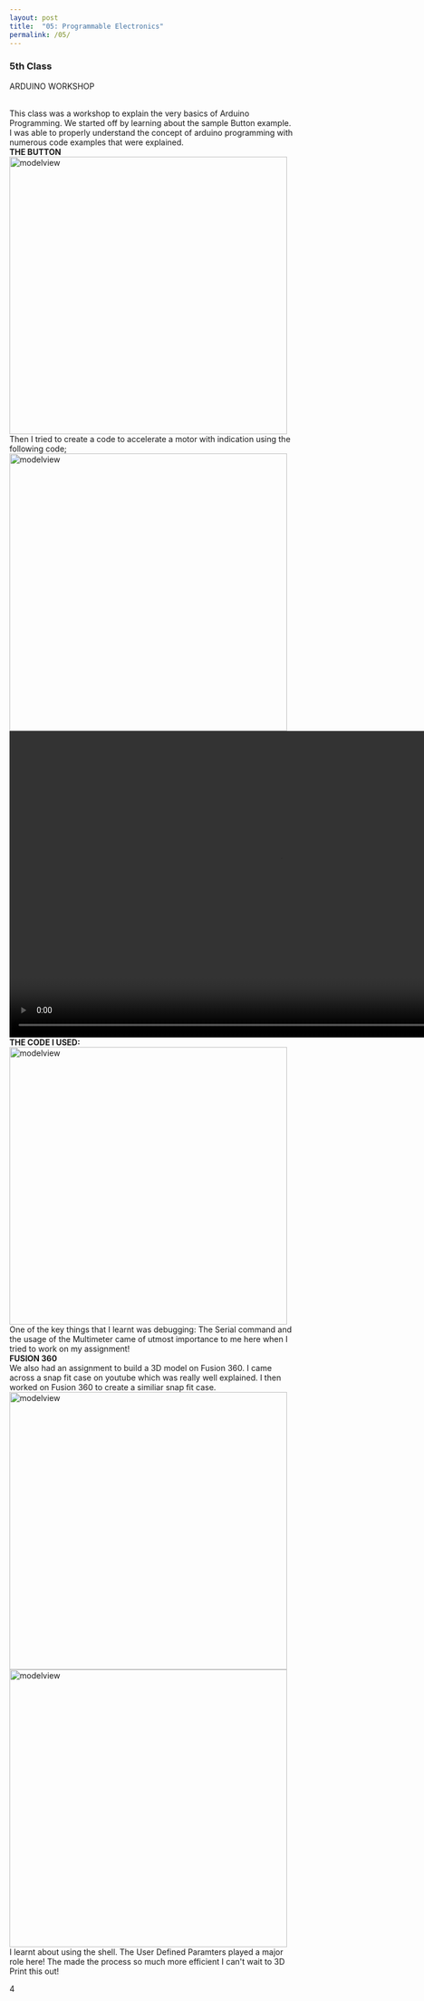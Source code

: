 ```yaml
---
layout: post
title:  "05: Programmable Electronics"
permalink: /05/
---
```


### 5th Class

 ARDUINO WORKSHOP

<br>
This class was a workshop to explain the very basics of Arduino Programming. We started off by learning about the sample Button example.
I was able to properly understand the concept of arduino programming with numerous code examples that were explained.
<br>
<b>THE BUTTON</b> 
<br>
<img src="bla.png" alt="modelview" style="height: 490px; max-width: 167%">
<br>
Then I tried to create a code to accelerate a motor with indication using the following code;
<br>
<img src="blaa.png" alt="modelview" style="height: 490px; max-width: 167%">
<br>
<video width="955" height="541" controls>
	<source src="video.mp4" type="video/mp4">
</video>
<br>
<b>THE CODE I USED:</b> 
<br>
<img src="b.png" alt="modelview" style="height: 490px; max-width: 167%">
<br>
One of the key things that I learnt was debugging: The Serial command and the usage of the Multimeter came of utmost importance to me here when I tried to work on my assignment!
<br>
<b>FUSION 360 </b>
<br>
We also had an assignment to build a 3D model on Fusion 360. I came across a snap fit case on youtube which was really well explained.
I then worked on Fusion 360 to create a similiar snap fit case.
<br>
<img src="ad.png" alt="modelview" style="height: 490px; max-width: 167%">
<img src="ad2.png" alt="modelview" style="height: 490px; max-width: 167%">
<br>
I learnt about using the shell. The User Defined Paramters played a major role here! The made the process so much more efficient		
I can't wait to 3D Print this out!








<!-- You can include comments that will not be translated to HTML -->

<!-- You can include links and images in the following format: -->




<!-- Or, you can also directly include HTML, for example to make a split image -->


<!-- You can also use HTML tags to include a video -->

<!-- Or to add a download link to any (reasonably small) file in your permalink directory -->

4

